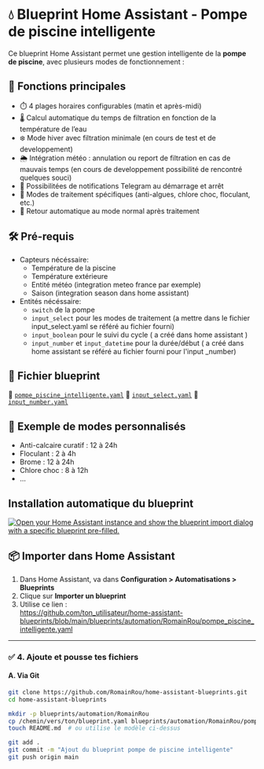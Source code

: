 # 💧 Blueprint Home Assistant - Pompe de piscine intelligente

Ce blueprint Home Assistant permet une gestion intelligente de la **pompe de piscine**, avec plusieurs modes de fonctionnement :

## 🔧 Fonctions principales

- ⏱️ 4 plages horaires configurables (matin et après-midi)
- 🌡️ Calcul automatique du temps de filtration en fonction de la température de l’eau
- ❄️ Mode hiver avec filtration minimale (en cours de test et de developpement)
- 🌦️ Intégration météo : annulation ou report de filtration en cas de mauvais temps (en cours de developpement possibilité de rencontré quelques souci)
- 📲 Possibilitées de notifications Telegram au démarrage et arrêt
- 🧪 Modes de traitement spécifiques (anti-algues, chlore choc, floculant, etc.)
- 🔁 Retour automatique au mode normal après traitement

## 🛠️ Pré-requis

- Capteurs nécéssaire:
  - Température de la piscine
  - Température extérieure
  - Entité météo (integration meteo france par exemple)
  - Saison (integration season dans home assistant)
- Entités nécéssaire:
  - `switch` de la pompe
  - `input_select` pour les modes de traitement (a mettre dans le fichier input_select.yaml se référé au fichier fourni)
  - `input_boolean` pour le suivi du cycle ( a créé dans home assistant )
  - `input_number` et `input_datetime` pour la durée/début ( a créé dans home assistant se référé au fichier fourni pour l'input _number)

## 📁 Fichier blueprint

📄 [`pompe_piscine_intelligente.yaml`](blueprints/automation/pompe_piscine_intelligente.yaml)
📄 [`input_select.yaml`](input_select.yaml)
📄 [`input_number.yaml`](input_number.yaml)
## 🧪 Exemple de modes personnalisés

- Anti-calcaire curatif : 12 à 24h
- Floculant : 2 à 4h
- Brome : 12 à 24h
- Chlore choc : 8 à 12h
- ...
## Installation automatique du blueprint ##
<a href="https://my.home-assistant.io/redirect/blueprint_import/?blueprint_url=https%3A%2F%2Fgithub.com%2FRomainRou%2Fpompe_piscine_inteligente%2Fblob%2Fmain%2Fblueprints%2Fautomation%2Fautomationpompe_piscine_intelligente.yaml" target="_blank" rel="noreferrer noopener"><img src="https://my.home-assistant.io/badges/blueprint_import.svg" alt="Open your Home Assistant instance and show the blueprint import dialog with a specific blueprint pre-filled." /></a>


## 📦 Importer dans Home Assistant

1. Dans Home Assistant, va dans **Configuration > Automatisations > Blueprints**
2. Clique sur **Importer un blueprint**
3. Utilise ce lien :<br>
https://github.com/ton_utilisateur/home-assistant-blueprints/blob/main/blueprints/automation/RomainRou/pompe_piscine_intelligente.yaml

---

### ✅ 4. Ajoute et pousse tes fichiers

#### A. Via Git

```bash
git clone https://github.com/RomainRou/home-assistant-blueprints.git
cd home-assistant-blueprints

mkdir -p blueprints/automation/RomainRou
cp /chemin/vers/ton/blueprint.yaml blueprints/automation/RomainRou/pompe_piscine_intelligente.yaml
touch README.md  # ou utilise le modèle ci-dessus

git add .
git commit -m "Ajout du blueprint pompe de piscine intelligente"
git push origin main



